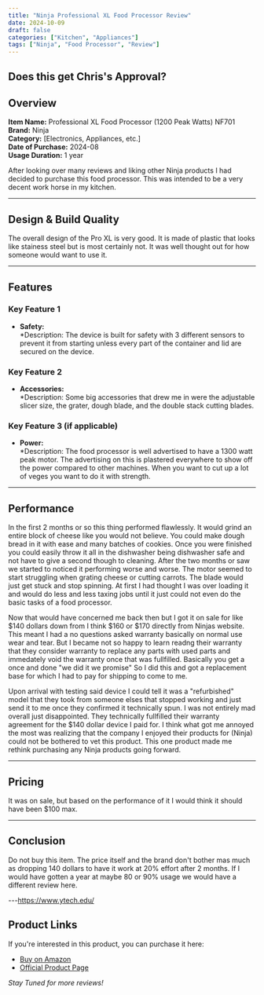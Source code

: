 ```yaml
---
title: "Ninja Professional XL Food Processor Review"
date: 2024-10-09
draft: false
categories: ["Kitchen", "Appliances"]
tags: ["Ninja", "Food Processor", "Review"]
---
```


## Does this get Chris's Approval?
<!--
![Chris's sticker of approval](/images/chris-approval.png)
-->

<!--
![Chris's sticker of approval](/images/chris-disapproval.png)
-->


## Overview

**Item Name:** Professional XL Food Processor (1200 Peak Watts) NF701  
**Brand:** Ninja  
**Category:** [Electronics, Appliances, etc.]  
**Date of Purchase:** 2024-08  
**Usage Duration:** 1 year  

After looking over many reviews and liking other Ninja products I had decided to purchase this food processor. This was intended to be a very decent work horse in my kitchen.

---

## Design & Build Quality

The overall design of the Pro XL is very good. It is made of plastic that looks like stainess steel but is most certainly not. It was well thought out for how someone would want to use it.

---

## Features

### Key Feature 1

- **Safety:**  
  *Description: The device is built for safety with 3 different sensors to prevent it from starting unless every part of the container and lid are secured on the device.

### Key Feature 2

- **Accessories:**  
  *Description: Some big accessories that drew me in were the adjustable slicer size, the grater, dough blade, and the double stack cutting blades.

### Key Feature 3 (if applicable)

- **Power:**  
  *Description: The food processor is well advertised to have a 1300 watt peak motor. The advertising on this is plastered everywhere to show off the power compared to other machines. When you want to cut up a lot of veges you want to do it with strength.

---

## Performance

In the first 2 months or so this thing performed flawlessly. It would grind an entire block of cheese like you would not believe. You could make dough bread in it with ease and many batches of cookies. Once you were finished you could easily throw it all in the dishwasher being dishwasher safe and not have to give a second though to cleaning. After the two months or saw we started to noticed it performing worse and worse. The motor seemed to start struggling when grating cheese or cutting carrots. The blade would just get stuck and stop spinning. At first I had thought I was over loading it and would do less and less taxing jobs until it just could not even do the basic tasks of a food processor.

Now that would have concerned me back then but I got it on sale for like $140 dollars down from I think $160 or $170 directly from Ninjas website. This meant I had a no questions asked warranty basically on normal use wear and tear. But I became not so happy to learn readng their warranty that they consider warranty to replace any parts with used parts and immedately void the warranty once that was fullfilled. Basically you get a once and done "we did it we promise" So I did this and got a replacement base for which I had to pay for shipping to come to me.

Upon arrival with testing said device I could tell it was a "refurbished" model that they took from someone elses that stopped working and just send it to me once they confirmed it technically spun. I was not entirely mad overall just disappointed. They technically fullfilled their warranty agreement for the $140 dollar device I paid for. I think what got me annoyed the most was realizing that the company I enjoyed their products for (Ninja) could not be bothered to vet this product. This one product made me rethink purchasing any Ninja products going forward.

---
## Pricing

It was on sale, but based on the performance of it I would think it should have been $100 max.

---

## Conclusion

Do not buy this item. The price itself and the brand don't bother mas much as dropping 140 dollars to have it work at 20% effort after 2 months. If I would have gotten a year at maybe 80 or 90% usage we would have a different review here.

---https://www.ytech.edu/
## Product Links

If you're interested in this product, you can purchase it here:

- [Buy on Amazon](https://www.amazon.com/Ninja-NF701-Professional-Processor-Peak-Wattage/dp/B09SBSGLSS)
- [Official Product Page](https://www.ninjakitchen.com/products/ninja-professional-xl-food-processor-zidNF701)

*Stay Tuned for more reviews!*